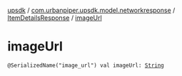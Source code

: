 [upsdk](../../index.md) / [com.urbanpiper.upsdk.model.networkresponse](../index.md) / [ItemDetailsResponse](index.md) / [imageUrl](./image-url.md)

# imageUrl

`@SerializedName("image_url") val imageUrl: `[`String`](https://kotlinlang.org/api/latest/jvm/stdlib/kotlin/-string/index.html)